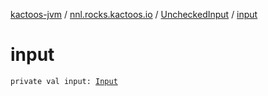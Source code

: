 [kactoos-jvm](../../index.md) / [nnl.rocks.kactoos.io](../index.md) / [UncheckedInput](index.md) / [input](./input.md)

# input

`private val input: `[`Input`](../../nnl.rocks.kactoos/-input/index.md)